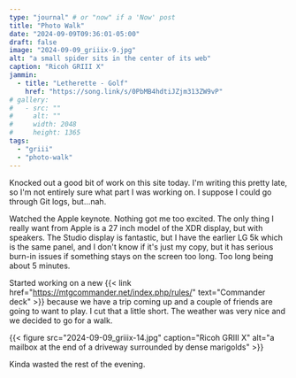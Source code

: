 ```yaml
---
type: "journal" # or "now" if a 'Now' post
title: "Photo Walk"
date: "2024-09-09T09:36:01-05:00"
draft: false
image: "2024-09-09_griiix-9.jpg"
alt: "a small spider sits in the center of its web"
caption: "Ricoh GRIII X"
jammin:
  - title: "Letherette - Golf"
    href: "https://song.link/s/0PbMB4hdtiJZjm313ZW9vP"
# gallery:
#   - src: ""
#     alt: ""
#     width: 2048
#     height: 1365
tags:
  - "griii"
  - "photo-walk"
---
```


Knocked out a good bit of work on this site today. I'm writing this pretty late, so I'm not entirely sure what part I was working on. I suppose I could go through Git logs, but...nah.

Watched the Apple keynote. Nothing got me too excited. The only thing I really want from Apple is a 27 inch model of the XDR display, but with speakers. The Studio display is fantastic, but I have the earlier LG 5k which is the same panel, and I don't know if it's just my copy, but it has serious burn-in issues if something stays on the screen too long. Too long being about 5 minutes.

Started working on a new {{< link href="https://mtgcommander.net/index.php/rules/" text="Commander deck" >}} because we have a trip coming up and a couple of friends are going to want to play. I cut that a little short. The weather was very nice and we decided to go for a walk.

{{< figure src="2024-09-09_griiix-14.jpg" caption="Ricoh GRIII X" alt="a mailbox at the end of a driveway surrounded by dense marigolds" >}}

Kinda wasted the rest of the evening.
